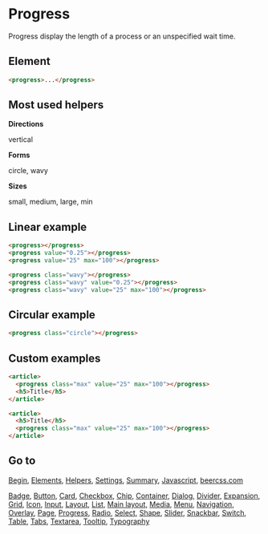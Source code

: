# Progress

Progress display the length of a process or an unspecified wait time.

## Element

```html
<progress>...</progress>
```

## Most used helpers

**Directions**

vertical

**Forms**

circle, wavy

**Sizes**

small, medium, large, min

## Linear example

```html
<progress></progress>
<progress value="0.25"></progress>
<progress value="25" max="100"></progress>
```

```html
<progress class="wavy"></progress>
<progress class="wavy" value="0.25"></progress>
<progress class="wavy" value="25" max="100"></progress>
```

## Circular example

```html
<progress class="circle"></progress>
```

## Custom examples

```html
<article>
  <progress class="max" value="25" max="100"></progress>
  <h5>Title</h5>
</article>

<article>
  <h5>Title</h5>
  <progress class="max" value="25" max="100"></progress>
</article>
```

## Go to

[Begin](INDEX.md), [Elements](ELEMENTS.md), [Helpers](HELPERS.md), [Settings](SETTINGS.md), [Summary](SUMMARY.md), [Javascript](JAVASCRIPT.md), [beercss.com](https://www.beercss.com)

[Badge](BADGE.md), [Button](BUTTON.md), [Card](CARD.md), [Checkbox](CHECKBOX.md), [Chip](CHIP.md), [Container](CONTAINER.md), [Dialog](DIALOG.md), [Divider](DIVIDER.md), [Expansion](EXPANSION.md), [Grid](GRID.md), [Icon](ICON.md), [Input](INPUT.md), [Layout](LAYOUT.md), [List](LIST.md), [Main layout](MAIN_LAYOUT.md), [Media](MEDIA.md), [Menu](MENU.md), [Navigation](NAVIGATION.md), [Overlay](OVERLAY.md), [Page](PAGE.md), [Progress](PROGRESS.md), [Radio](RADIO.md), [Select](SELECT.md), [Shape](SHAPE.md), [Slider](SLIDER.md), [Snackbar](SNACKBAR.md), [Switch](SWITCH.md), [Table](TABLE.md), [Tabs](TABS.md), [Textarea](TEXTAREA.md), [Tooltip](TOOLTIP.md), [Typography](TYPOGRAPHY.md)